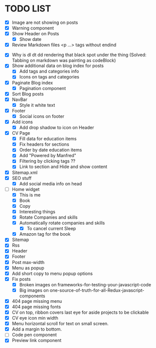 # TODO LIST

-   [x] Image are not showing on posts
-   [x] Warning component
-   [x] Show Header on Posts
    -   [x] Show date
-   [x] Review Markdown files <p ...> tags without endind </p>
-   [x] Why is dl dt dd rendering that black spot under the thing (Solved: Tabbing on markdown was painting as codeBlock)
-   [x] Show additional data on blog index for posts
    -   [x] Add tags and categories info
    -   [x] Icons on tags and categories
-   [x] Paginate Blog index
    -   [x] Pagination component
-   [x] Sort Blog posts
-   [x] NavBar
    -   [x] Style it white text
-   [x] Footer
    -   [x] Social icons on footer
-   [x] Add icons
    -   [x] Add drop shadow to icon on Header
-   [x] CV Page
    -   [x] Fill data for education items
    -   [x] Fix headers for sections
    -   [x] Order by date education items
    -   [x] Add "Powered by Manfred"
    -   [x] Filtering by clicking tags ??
    -   [x] Link to section and Hide and show content
-   [x] Sitemap.xml
-   [x] SEO stuff
    -   [x] Add social media info on head
-   [ ] Home widget
    -   [x] This is me
    -   [x] Book
    -   [x] Copy
    -   [x] Interesting things
    -   [x] Rotate Companies and skills
    -   [x] Automatically rotate companies and skills
        -   [x] To cancel current Sleep
    -   [x] Amazon tag for the book
-   [x] Sitemap
-   [x] Rss
-   [x] Header
-   [x] Footer
-   [x] Post max-width
-   [x] Menu as popup
-   [x] Add short copy to menu popup options
-   [x] Fix posts
    -   [x] Broken images on frameworks-for-testing-your-javascript-code
    -   [x] Big images on one-source-of-truth-for-all-Redux-javascript-components
-   [x] 404 page missing menu
-   [x] 404 page missing fonts
-   [x] CV on top, ribbon covers last eye for aside projects to be clickable
-   [x] CV eye icon min width
-   [x] Menu horizontal scroll for text on small screen.
-   [x] Add a margin to bottom.
-   [ ] Code pen component
-   [x] Preview link component
